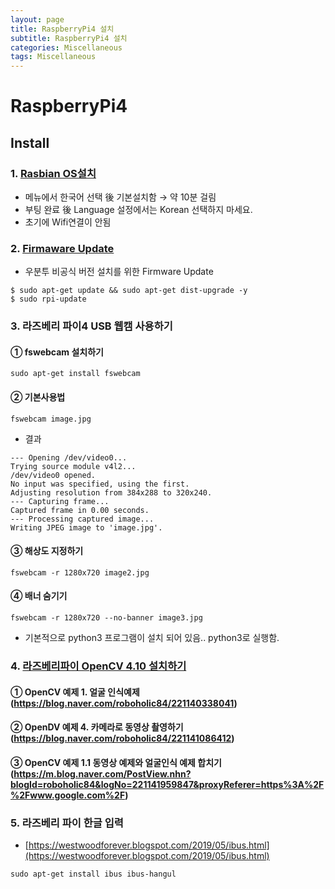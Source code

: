 ```yaml
---
layout: page
title: RaspberryPi4 설치
subtitle: RaspberryPi4 설치
categories: Miscellaneous
tags: Miscellaneous
---
```


# RaspberryPi4

## Install

### 1. [Rasbian OS설치](https://www.canakit.com/pi)

* 메뉴에서 한국어 선택 後 기본설치함 → 약 10분 걸림
* 부팅 완료 後 Language 설정에서는 Korean 선택하지 마세요. 
* 초기에 Wifi연결이 안됨

### 2. [Firmaware Update](https://jamesachambers.com/raspberry-pi-4-ubuntu-server-desktop-18-04-3-image-unofficial/)

* 우분투 비공식 버전 설치를 위한 Firmware Update
```shell
$ sudo apt-get update && sudo apt-get dist-upgrade -y
$ sudo rpi-update
```

### 3. 라즈베리 파이4 USB 웹캠 사용하기

#### ① fswebcam 설치하기

```shell
sudo apt-get install fswebcam
```

#### ② 기본사용법

```shell
fswebcam image.jpg
```

* 결과
```shell
--- Opening /dev/video0...
Trying source module v4l2...
/dev/video0 opened.
No input was specified, using the first.
Adjusting resolution from 384x288 to 320x240.
--- Capturing frame...
Captured frame in 0.00 seconds.
--- Processing captured image...
Writing JPEG image to 'image.jpg'.
```

#### ③ 해상도 지정하기

```shell
fswebcam -r 1280x720 image2.jpg
```

#### ④ 배너 숨기기

```shell
fswebcam -r 1280x720 --no-banner image3.jpg
```

* 기본적으로 python3 프로그램이 설치 되어 있음.. python3로 실행함.

### 4. [라즈베리파이 OpenCV 4.10 설치하기](https://medium.com/@patrick_ryan/building-opencv-4-10-on-raspian-buster-and-raspberry-pi4-64669bd2eb74)

#### ① OpenCV 예제 1. 얼굴 인식예제(https://blog.naver.com/roboholic84/221140338041)

#### ② OpenDV 예제 4. 카메라로 동영상 촬영하기(https://blog.naver.com/roboholic84/221141086412)

#### ③ OpenCV 예제 1.1 동영상 예제와 얼굴인식 예제 합치기(https://m.blog.naver.com/PostView.nhn?blogId=roboholic84&logNo=221141959847&proxyReferer=https%3A%2F%2Fwww.google.com%2F)

### 5. 라즈베리 파이 한글 입력
* [https://westwoodforever.blogspot.com/2019/05/ibus.html](https://westwoodforever.blogspot.com/2019/05/ibus.html)

```shell
sudo apt-get install ibus ibus-hangul
```